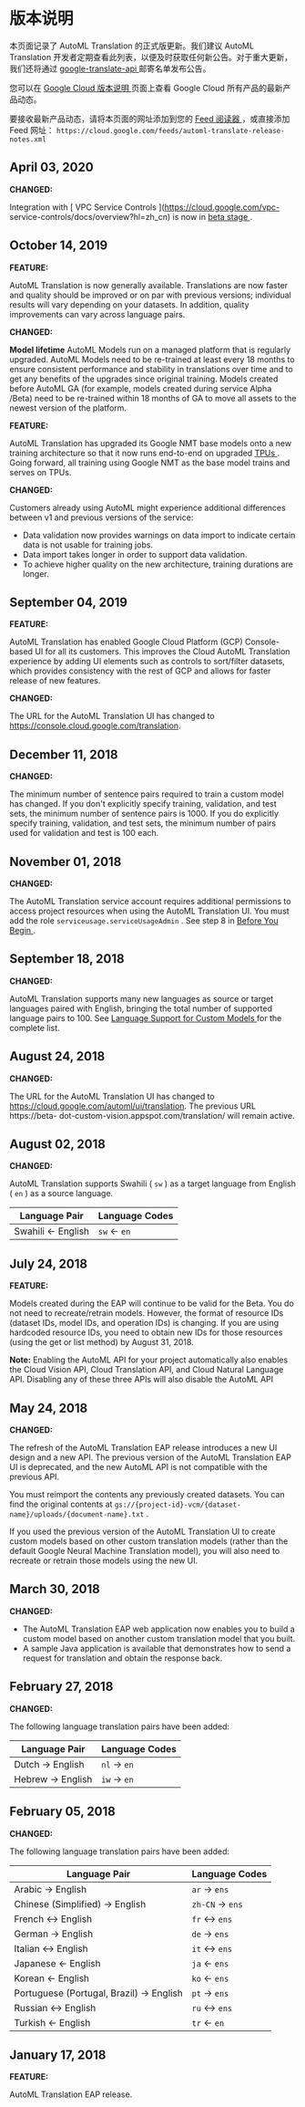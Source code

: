 #  版本说明

本页面记录了 AutoML Translation 的正式版更新。我们建议 AutoML Translation
开发者定期查看此列表，以便及时获取任何新公告。对于重大更新，我们还将通过 [ google-translate-api
](https://groups.google.com/forum/?hl=zh_cn#!forum/google-translate-api)
邮寄名单发布公告。

您可以在 [ Google Cloud 版本说明 ](https://cloud.google.com/release-notes?hl=zh_cn)
页面上查看 Google Cloud 所有产品的最新产品动态。

要接收最新产品动态，请将本页面的网址添加到您的 [ Feed 阅读器
](https://wikipedia.org/wiki/Comparison_of_feed_aggregators) ，或直接添加 Feed 网址： `
https://cloud.google.com/feeds/automl-translate-release-notes.xml `

##  April 03, 2020

**CHANGED:**

Integration with [ VPC Service Controls ](https://cloud.google.com/vpc-
service-controls/docs/overview?hl=zh_cn) is now in [ beta stage
](https://cloud.google.com/products/?hl=zh_cn#product-launch-stages) .

##  October 14, 2019

**FEATURE:**

AutoML Translation is now generally available. Translations are now faster and
quality should be improved or on par with previous versions; individual
results will vary depending on your datasets. In addition, quality
improvements can vary across language pairs.

**CHANGED:**

**Model lifetime** AutoML Models run on a managed platform that is regularly
upgraded. AutoML Models need to be re-trained at least every 18 months to
ensure consistent performance and stability in translations over time and to
get any benefits of the upgrades since original training. Models created
before AutoML GA (for example, models created during service Alpha /Beta) need
to be re-trained within 18 months of GA to move all assets to the newest
version of the platform.

**FEATURE:**

AutoML Translation has upgraded its Google NMT base models onto a new training
architecture so that it now runs end-to-end on upgraded [ TPUs
](https://cloud.google.com/tpu/docs/tpus?hl=zh_cn) . Going forward, all
training using Google NMT as the base model trains and serves on TPUs.

**CHANGED:**

Customers already using AutoML might experience additional differences between
v1 and previous versions of the service:

  * Data validation now provides warnings on data import to indicate certain data is not usable for training jobs. 
  * Data import takes longer in order to support data validation. 
  * To achieve higher quality on the new architecture, training durations are longer. 

##  September 04, 2019

**FEATURE:**

AutoML Translation has enabled Google Cloud Platform (GCP) Console-based UI
for all its customers. This improves the Cloud AutoML Translation experience
by adding UI elements such as controls to sort/filter datasets, which provides
consistency with the rest of GCP and allows for faster release of new
features.

**CHANGED:**

The URL for the AutoML Translation UI has changed to
https://console.cloud.google.com/translation.

##  December 11, 2018

**CHANGED:**

The minimum number of sentence pairs required to train a custom model has
changed. If you don't explicitly specify training, validation, and test sets,
the minimum number of sentence pairs is 1000. If you do explicitly specify
training, validation, and test sets, the minimum number of pairs used for
validation and test is 100 each.

##  November 01, 2018

**CHANGED:**

The AutoML Translation service account requires additional permissions to
access project resources when using the AutoML Translation UI. You must add
the role ` serviceusage.serviceUsageAdmin ` . See step 8 in [ Before You Begin
](https://cloud.google.com/translate/automl/docs/before-you-begin?hl=zh_cn) .

##  September 18, 2018

**CHANGED:**

AutoML Translation supports many new languages as source or target languages
paired with English, bringing the total number of supported language pairs to
100. See [ Language Support for Custom Models
](https://cloud.google.com/translate/automl/docs/languages?hl=zh_cn) for the
complete list.

##  August 24, 2018

**CHANGED:**

The URL for the AutoML Translation UI has changed to
https://cloud.google.com/automl/ui/translation. The previous URL https://beta-
dot-custom-vision.appspot.com/translation/ will remain active.

##  August 02, 2018

**CHANGED:**

AutoML Translation supports Swahili ( ` sw ` ) as a target language from
English ( ` en ` ) as a source language.

Language Pair  |  Language Codes  
---|---  
Swahili <\- English  |  ` sw ` <\- ` en `  
  
##  July 24, 2018

**FEATURE:**

Models created during the EAP will continue to be valid for the Beta. You do
not need to recreate/retrain models. However, the format of resource IDs
(dataset IDs, model IDs, and operation IDs) is changing. If you are using
hardcoded resource IDs, you need to obtain new IDs for those resources (using
the get or list method) by August 31, 2018.

**Note:** Enabling the AutoML API for your project automatically also enables
the Cloud Vision API, Cloud Translation API, and Cloud Natural Language API.
Disabling any of these three APIs will also disable the AutoML API

##  May 24, 2018

**CHANGED:**

The refresh of the AutoML Translation EAP release introduces a new UI design
and a new API. The previous version of the AutoML Translation EAP UI is
deprecated, and the new AutoML API is not compatible with the previous API.

You must reimport the contents any previously created datasets. You can find
the original contents at ` gs://{project-id}-vcm/{dataset-
name}/uploads/{document-name}.txt ` .

If you used the previous version of the AutoML Translation UI to create custom
models based on other custom translation models (rather than the default
Google Neural Machine Translation model), you will also need to recreate or
retrain those models using the new UI.

##  March 30, 2018

**CHANGED:**

  * The AutoML Translation EAP web application now enables you to build a custom model based on another custom translation model that you built. 
  * A sample Java application is available that demonstrates how to send a request for translation and obtain the response back. 

##  February 27, 2018

**CHANGED:**

The following language translation pairs have been added:

Language Pair  |  Language Codes  
---|---  
Dutch -> English  |  ` nl ` -> ` en `  
Hebrew -> English  |  ` iw ` -> ` en `  
  
##  February 05, 2018

**CHANGED:**

The following language translation pairs have been added:

Language Pair  |  Language Codes  
---|---  
Arabic -> English  |  ` ar ` -> ` ens `  
Chinese (Simplified) -> English  |  ` zh-CN ` -> ` ens `  
French <-> English  |  ` fr ` <-> ` ens `  
German -> English  |  ` de ` -> ` ens `  
Italian <-> English  |  ` it ` <-> ` ens `  
Japanese <\- English  |  ` ja ` <\- ` ens `  
Korean <\- English  |  ` ko ` <\- ` ens `  
Portuguese (Portugal, Brazil) -> English  |  ` pt ` -> ` ens `  
Russian <-> English  |  ` ru ` <-> ` ens `  
Turkish <\- English  |  ` tr ` <\- ` en `  
  
##  January 17, 2018

**FEATURE:**

AutoML Translation EAP release.

